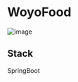 # WoyoFood

![image](https://user-images.githubusercontent.com/69780199/132982936-ff15325f-12f1-4b54-97cf-b4678a76724a.png)

## Stack
SpringBoot